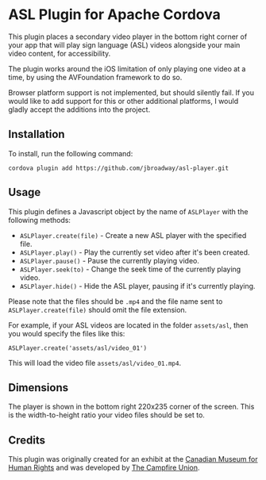 # ASL Plugin for Apache Cordova

This plugin places a secondary video player in the bottom right corner of your
app that will play sign language (ASL) videos alongside your main video content,
for accessibility.

The plugin works around the iOS limitation of only playing one video at a time,
by using the AVFoundation framework to do so.

Browser platform support is not implemented, but should silently fail. If you
would like to add support for this or other additional platforms, I would gladly
accept the additions into the project.

## Installation

To install, run the following command:

	cordova plugin add https://github.com/jbroadway/asl-player.git

## Usage

This plugin defines a Javascript object by the name of `ASLPlayer` with the
following methods:

* `ASLPlayer.create(file)` - Create a new ASL player with the specified file.
* `ASLPlayer.play()` - Play the currently set video after it's been created.
* `ASLPlayer.pause()` - Pause the currently playing video.
* `ASLPlayer.seek(to)` - Change the seek time of the currently playing video.
* `ASLPlayer.hide()` - Hide the ASL player, pausing if it's currently playing.

Please note that the files should be `.mp4` and the file name sent to
`ASLPlayer.create(file)` should omit the file extension.

For example, if your ASL videos are located in the folder `assets/asl`, then
you would specify the files like this:

	ASLPlayer.create('assets/asl/video_01')

This will load the video file `assets/asl/video_01.mp4`.

## Dimensions

The player is shown in the bottom right 220x235 corner of the screen. This is
the width-to-height ratio your video files should be set to.

## Credits
 
This plugin was originally created for an exhibit at the [Canadian Museum for
Human Rights](https://humanrights.ca/) and was developed by [The Campfire
Union](https://www.campfireunion.com/).
